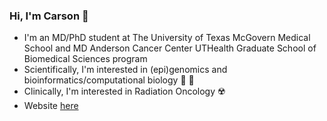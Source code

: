 ### Hi, I'm Carson 👋

- I'm an MD/PhD student at The University of Texas McGovern Medical School and MD Anderson Cancer Center UTHealth Graduate School of Biomedical Sciences program
- Scientifically, I'm interested in (epi)genomics and bioinformatics/computational biology 🧬 💾
- Clinically, I'm interested in Radiation Oncology ☢️
- Website [here](https://sccallahan.github.io/)
